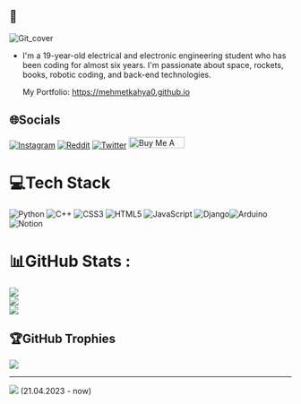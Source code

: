 ## 👋
![Git_cover](https://github.com/user-attachments/assets/247c745d-53da-47a6-a9a8-9873bc72d150)


  - I'm a 19-year-old electrical and electronic engineering student who has been coding for almost six years. I'm passionate about space, rockets, books, robotic coding, and back-end technologies.

    My Portfolio: https://mehmetkahya0.github.io
    
## 🌐Socials
[![Instagram](https://img.shields.io/badge/Instagram-%23E4405F.svg?logo=Instagram&logoColor=white)](https://instagram.com/mehmettkahya) [![Reddit](https://img.shields.io/badge/Reddit-%23FF4500.svg?logo=Reddit&logoColor=white)](https://reddit.com/user/mehmettkahya) [![Twitter](https://img.shields.io/badge/Twitter-%231DA1F2.svg?logo=Twitter&logoColor=white)](https://twitter.com/mehmett_kahya) 
<a href="https://www.buymeacoffee.com/mehmetkahy1" target="_blank"><img src="https://cdn.buymeacoffee.com/buttons/default-orange.png" alt="Buy Me A Coffee" height="20" width="100"></a>


# 💻Tech Stack
![Python](https://img.shields.io/badge/python-3670A0?style=for-the-badge&logo=python&logoColor=ffdd54) ![C++](https://img.shields.io/badge/c++-%2300599C.svg?style=for-the-badge&logo=c%2B%2B&logoColor=white) ![CSS3](https://img.shields.io/badge/css3-%231572B6.svg?style=for-the-badge&logo=css3&logoColor=white) ![HTML5](https://img.shields.io/badge/html5-%23E34F26.svg?style=for-the-badge&logo=html5&logoColor=white) ![JavaScript](https://img.shields.io/badge/javascript-%23323330.svg?style=for-the-badge&logo=javascript&logoColor=%23F7DF1E) ![Django](https://img.shields.io/badge/django-%23092E20.svg?style=for-the-badge&logo=django&logoColor=white)![Arduino](https://img.shields.io/badge/-Arduino-00979D?style=for-the-badge&logo=Arduino&logoColor=white) ![Notion](https://img.shields.io/badge/Notion-%23000000.svg?style=for-the-badge&logo=notion&logoColor=white)
# 📊GitHub Stats :
![](https://github-readme-stats.vercel.app/api?username=mehmetkahya0&theme=default&hide_border=false&include_all_commits=false&count_private=true)<br/>
![](https://github-readme-streak-stats.herokuapp.com/?user=mehmetkahya0&theme=default&hide_border=false)<br/>
![](https://github-readme-stats.vercel.app/api/top-langs/?username=mehmetkahya0&theme=default&hide_border=false&include_all_commits=false&count_private=true&layout=compact)

## 🏆GitHub Trophies
![](https://github-trophies.vercel.app/?username=mehmetkahya0&theme=flat&no-frame=false&no-bg=false&margin-w=4)

---
[![](https://visitcount.itsvg.in/api?id=mehmetkahya0&icon=0&color=1)](https://visitcount.itsvg.in) (21.04.2023 - now)
